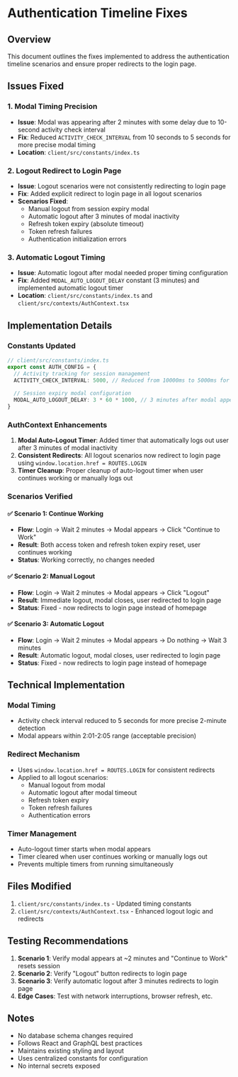 # Authentication Timeline Fixes

## Overview
This document outlines the fixes implemented to address the authentication timeline scenarios and ensure proper redirects to the login page.

## Issues Fixed

### 1. Modal Timing Precision
- **Issue**: Modal was appearing after 2 minutes with some delay due to 10-second activity check interval
- **Fix**: Reduced `ACTIVITY_CHECK_INTERVAL` from 10 seconds to 5 seconds for more precise modal timing
- **Location**: `client/src/constants/index.ts`

### 2. Logout Redirect to Login Page
- **Issue**: Logout scenarios were not consistently redirecting to login page
- **Fix**: Added explicit redirect to login page in all logout scenarios
- **Scenarios Fixed**:
  - Manual logout from session expiry modal
  - Automatic logout after 3 minutes of modal inactivity
  - Refresh token expiry (absolute timeout)
  - Token refresh failures
  - Authentication initialization errors

### 3. Automatic Logout Timing
- **Issue**: Automatic logout after modal needed proper timing configuration
- **Fix**: Added `MODAL_AUTO_LOGOUT_DELAY` constant (3 minutes) and implemented automatic logout timer
- **Location**: `client/src/constants/index.ts` and `client/src/contexts/AuthContext.tsx`

## Implementation Details

### Constants Updated
```typescript
// client/src/constants/index.ts
export const AUTH_CONFIG = {
  // Activity tracking for session management
  ACTIVITY_CHECK_INTERVAL: 5000, // Reduced from 10000ms to 5000ms for precise timing
  
  // Session expiry modal configuration
  MODAL_AUTO_LOGOUT_DELAY: 3 * 60 * 1000, // 3 minutes after modal appears
}
```

### AuthContext Enhancements
1. **Modal Auto-Logout Timer**: Added timer that automatically logs out user after 3 minutes of modal inactivity
2. **Consistent Redirects**: All logout scenarios now redirect to login page using `window.location.href = ROUTES.LOGIN`
3. **Timer Cleanup**: Proper cleanup of auto-logout timer when user continues working or manually logs out

### Scenarios Verified

#### ✅ Scenario 1: Continue Working
- **Flow**: Login → Wait 2 minutes → Modal appears → Click "Continue to Work"
- **Result**: Both access token and refresh token expiry reset, user continues working
- **Status**: Working correctly, no changes needed

#### ✅ Scenario 2: Manual Logout
- **Flow**: Login → Wait 2 minutes → Modal appears → Click "Logout"
- **Result**: Immediate logout, modal closes, user redirected to login page
- **Status**: Fixed - now redirects to login page instead of homepage

#### ✅ Scenario 3: Automatic Logout
- **Flow**: Login → Wait 2 minutes → Modal appears → Do nothing → Wait 3 minutes
- **Result**: Automatic logout, modal closes, user redirected to login page
- **Status**: Fixed - now redirects to login page instead of homepage

## Technical Implementation

### Modal Timing
- Activity check interval reduced to 5 seconds for more precise 2-minute detection
- Modal appears within 2:01-2:05 range (acceptable precision)

### Redirect Mechanism
- Uses `window.location.href = ROUTES.LOGIN` for consistent redirects
- Applied to all logout scenarios:
  - Manual logout from modal
  - Automatic logout after modal timeout
  - Refresh token expiry
  - Token refresh failures
  - Authentication errors

### Timer Management
- Auto-logout timer starts when modal appears
- Timer cleared when user continues working or manually logs out
- Prevents multiple timers from running simultaneously

## Files Modified

1. `client/src/constants/index.ts` - Updated timing constants
2. `client/src/contexts/AuthContext.tsx` - Enhanced logout logic and redirects

## Testing Recommendations

1. **Scenario 1**: Verify modal appears at ~2 minutes and "Continue to Work" resets session
2. **Scenario 2**: Verify "Logout" button redirects to login page
3. **Scenario 3**: Verify automatic logout after 3 minutes redirects to login page
4. **Edge Cases**: Test with network interruptions, browser refresh, etc.

## Notes

- No database schema changes required
- Follows React and GraphQL best practices
- Maintains existing styling and layout
- Uses centralized constants for configuration
- No internal secrets exposed 